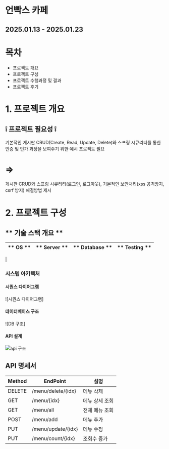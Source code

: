 # 언빡스 카페
## 2025.01.13 - 2025.01.23


# 목차

- 프로젝트 개요
- 프로젝트 구성
- 프로젝트 수행과정 및 결과
- 프로젝트 후기


# 1. 프로젝트 개요

## ❕ 프로젝트 필요성 ❕

기본적인 게시판 CRUD(Create, Read, Update, Delete)와
스프링 시큐리티를 통한 인증 및 인가 과정을
보여주기 위한 예시 프로젝트 필요

# =>

게시판 CRUD와 스프링 시큐리티(로그인, 로그아웃), 기본적인
보안처리(xss 공격방지, csrf 방지) 해결방법 제시


# 2. 프로젝트 구성

## ** 기술 스택 개요 **

|  ** OS **   |  ** Server **  | ** Database ** | ** Testing ** |
|-------------|----------------|----------------|---------------|
|


### 시스템 아키텍처

#### 시퀀스 다이어그램
![시퀀스 다이어그램]

#### 데이터베이스 구조
![DB 구조]

#### API 설계
![api 구조](https://github.com/user-attachments/assets/9b99d3e1-730f-4371-94a0-22231028fb9b)


## API 명세서
| Method | EndPoint | 설명 |
|--------|----------|------|
| DELETE | /menu/delete/{idx} | 메뉴 삭제 |
| GET | /menu/{idx} | 메뉴 상세 조회 |
| GET | /menu/all | 전체 메뉴 조회 |
| POST | /menu/add | 메뉴 추가 |
| PUT | /menu/update/{idx} | 메뉴 수정 |
| PUT | /menu/count/{idx} | 조회수 증가 |
